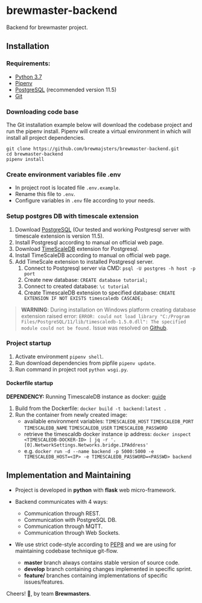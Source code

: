 # brewmaster-backend
Backend for brewmaster project.

## Installation

### Requirements:

- [Python 3.7](https://www.python.org/downloads/)
- [Pipenv](https://github.com/pypa/pipenv)
- [PostgreSQL](https://www.postgresql.org/download/) (recommended version 11.5)
- [Git](https://git-scm.com/downloads)

### Downloading code base

The Git installation example below will download the codebase project and run the pipenv install. Pipenv
will create a virtual environment in which will install all project dependencies.

```
git clone https://github.com/brewmajsters/brewmaster-backend.git
cd brewmaster-backend
pipenv install
```

### Create environment variables file .env

- In project root is located file `.env.example`.
- Rename this file to `.env`.
- Configure variables in `.env` file according to your needs.

### Setup postgres DB with timescale extension
1. Download [PostgreSQL](https://www.postgresql.org/download/) (Our tested and working Postgresql server with timescale extension is version 11.5).
2. Install Postgresql according to manual on official web page.
3. Download [TimeScaleDB](https://docs.timescale.com/latest/getting-started/installation) extension for Postgresql.
4. Install TimeScaleDB according to manual on official web page.
5. Add TimeScale extension to installed Postgresql server.
   1. Connect to Postgresql server via CMD: `psql -U postgres -h host -p port`
   2. Create new database: `CREATE database tutorial;`
   3. Connect to created database: `\c tutorial`
   4. Create TimescaleDB extension to specified database: `CREATE EXTENSION IF NOT EXISTS timescaledb CASCADE;`

> **WARNING**: During installation on Windows platform creating database extension raised error:
> `ERROR: could not load library "C:/Program Files/PostgreSQL/11/lib/timescaledb-1.5.0.dll": The specified module could not be found.`
> Issue was resolved on [Github](https://github.com/timescale/timescaledb/issues/1398).

### Project startup

1. Activate environment `pipenv shell`.
2. Run download dependencies from pipfile `pipenv update`.
3. Run command in project root `python wsgi.py`.

#### Dockerfile startup

**DEPENDENCY:** Running TimescaleDB instance as docker: [guide](https://github.com/brewmajsters/timescaledb-docker)

1. Build from the Dockerfile: `docker build -t backend:latest .`
2. Run the container from newly created image:
    - available environment variables: `TIMESCALEDB_HOST` `TIMESCALEDB_PORT` `TIMESCALEDB_NAME` `TIMESCALEDB_USER` `TIMESCALEDB_PASSWORD`
    - retrieve the timescaldb docker instance ip address: `docker inspect <TIMESCALEDB-DOCKER-ID> | jq -r '.[0].NetworkSettings.Networks.bridge.IPAddress'`
    - e.g. `docker run -d --name backend -p 5000:5000 -e TIMESCALEDB_HOST=<IP> -e TIMESCALEDB_PASSWORD=<PASSWD> backend`

## Implementation and Maintaining

- Project is developed in **python** with **flask** web micro-framework.

- Backend communicates with 4 ways:
    - Communication through REST.
    - Communication with PostgreSQL DB.
    - Communication through MQTT.
    - Communication through Web Sockets.

- We use strict code-style according to [PEP8](https://www.python.org/dev/peps/pep-0008/)
and we are using for maintaining codebase technique git-flow.
    - **master** branch always contains stable version of source code.
    - **develop** branch containing changes implemented in specific sprint.
    - **feature/** branches containing implementations of specific issues/features.

Cheers! :beers:, by team **Brewmasters**.

